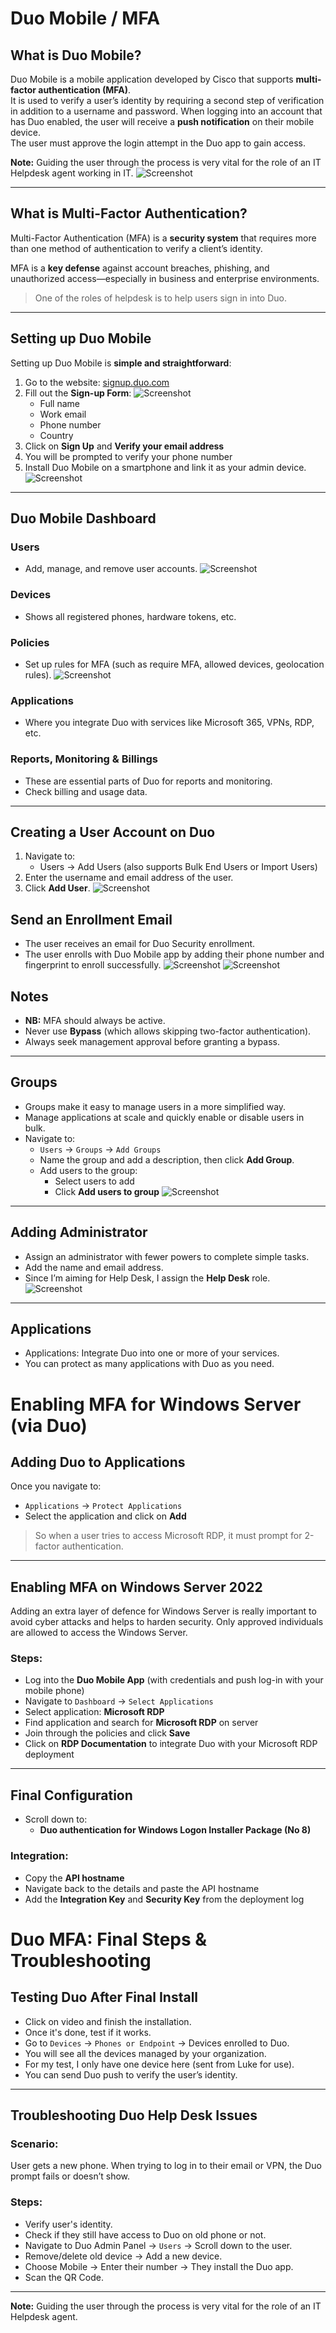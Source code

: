 # Duo Mobile / MFA

##  What is Duo Mobile?
Duo Mobile is a mobile application developed by Cisco that supports **multi-factor authentication (MFA)**.  
It is used to verify a user’s identity by requiring a second step of verification in addition to a username and password.
When logging into an account that has Duo enabled, the user will receive a **push notification** on their mobile device.  
The user must approve the login attempt in the Duo app to gain access.

**Note:** Guiding the user through the process is very vital for the role of an IT Helpdesk agent working in IT.
![Screenshot](images/screenshot273.jpg)

---
##  What is Multi-Factor Authentication?
Multi-Factor Authentication (MFA) is a **security system** that requires more than one method of authentication to verify a client’s identity.

MFA is a **key defense** against account breaches, phishing, and unauthorized access—especially in business and enterprise environments.

> One of the roles of helpdesk is to help users sign in into Duo.

---
##  Setting up Duo Mobile

Setting up Duo Mobile is **simple and straightforward**:

1. Go to the website: [signup.duo.com](https://signup.duo.com)
2. Fill out the **Sign-up Form**:
![Screenshot](images/screenshot276.jpg)
   - Full name  
   - Work email  
   - Phone number  
   - Country  
3. Click on **Sign Up** and **Verify your email address**
4. You will be prompted to verify your phone number
5. Install Duo Mobile on a smartphone and link it as your admin device.
![Screenshot](images/screenshot278.jpg)
---
## Duo Mobile Dashboard

### Users
- Add, manage, and remove user accounts.
![Screenshot](images/screenshot279.jpg)
### Devices
- Shows all registered phones, hardware tokens, etc.
### Policies
- Set up rules for MFA (such as require MFA, allowed devices, geolocation rules).
![Screenshot](images/screenshot280.jpg)
### Applications
- Where you integrate Duo with services like Microsoft 365, VPNs, RDP, etc.
### Reports, Monitoring & Billings
- These are essential parts of Duo for reports and monitoring.
- Check billing and usage data.
---
## Creating a User Account on Duo

1. Navigate to:
   - Users → Add Users (also supports Bulk End Users or Import Users)
2. Enter the username and email address of the user.
3. Click **Add User**.
![Screenshot](images/screenshot281.jpg)
## Send an Enrollment Email

- The user receives an email for Duo Security enrollment.
- The user enrolls with Duo Mobile app by adding their phone number and fingerprint to enroll successfully.
![Screenshot](images/screenshot282.jpg)
![Screenshot](images/screenshot286.jpg)

##  Notes
- **NB:** MFA should always be active.
- Never use **Bypass** (which allows skipping two-factor authentication).
- Always seek management approval before granting a bypass.
---
## Groups
- Groups make it easy to manage users in a more simplified way.
- Manage applications at scale and quickly enable or disable users in bulk.
- Navigate to:
  - `Users` → `Groups` → `Add Groups`
  - Name the group and add a description, then click **Add Group**.
  - Add users to the group:
    - Select users to add
    - Click **Add users to group**
![Screenshot](images/screenshot287.jpg)
---
## Adding Administrator
- Assign an administrator with fewer powers to complete simple tasks.
- Add the name and email address.
- Since I’m aiming for Help Desk, I assign the **Help Desk** role.
![Screenshot](images/screenshot)
---
## Applications
- Applications: Integrate Duo into one or more of your services.
- You can protect as many applications with Duo as you need.


# Enabling MFA for Windows Server (via Duo)

## Adding Duo to Applications

Once you navigate to:
- `Applications` → `Protect Applications`
- Select the application and click on **Add**

> So when a user tries to access Microsoft RDP, it must prompt for 2-factor authentication.

---

## Enabling MFA on Windows Server 2022

Adding an extra layer of defence for Windows Server is really important to avoid cyber attacks and helps to harden security. Only approved individuals are allowed to access the Windows Server.

### Steps:

- Log into the **Duo Mobile App** (with credentials and push log-in with your mobile phone)
- Navigate to `Dashboard` → `Select Applications`
- Select application: **Microsoft RDP**
- Find application and search for **Microsoft RDP** on server
- Join through the policies and click **Save**
- Click on **RDP Documentation** to integrate Duo with your Microsoft RDP deployment

---
## Final Configuration
- Scroll down to:
  - **Duo authentication for Windows Logon Installer Package (No 8)**

### Integration:
- Copy the **API hostname**
- Navigate back to the details and paste the API hostname
- Add the **Integration Key** and **Security Key** from the deployment log

# Duo MFA: Final Steps & Troubleshooting

## Testing Duo After Final Install
- Click on video and finish the installation.
- Once it's done, test if it works.
- Go to `Devices` → `Phones or Endpoint` → Devices enrolled to Duo.
- You will see all the devices managed by your organization.
- For my test, I only have one device here (sent from Luke for use).
- You can send Duo push to verify the user’s identity.

---
## Troubleshooting Duo Help Desk Issues

### Scenario:
User gets a new phone. When trying to log in to their email or VPN, the Duo prompt fails or doesn’t show.
### Steps:
- Verify user's identity.
- Check if they still have access to Duo on old phone or not.
- Navigate to Duo Admin Panel → `Users` → Scroll down to the user.
- Remove/delete old device → Add a new device.
- Choose Mobile → Enter their number → They install the Duo app.
- Scan the QR Code.

---

**Note:** Guiding the user through the process is very vital for the role of an IT Helpdesk agent.
